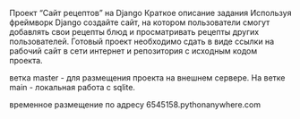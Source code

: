 Проект “Сайт рецептов” на Django Краткое описание задания Используя фреймворк Django создайте сайт, на котором пользователи смогут добавлять свои рецепты блюд и просматривать рецепты других пользователей. Готовый проект необходимо сдать в виде ссылки на рабочий сайт в сети интернет и репозитория с исходным кодом проекта.

ветка master - для размещения проекта на внешнем сервере. На ветке main - локальная работа с sqlite.

временное размещение по адресу 6545158.pythonanywhere.com
